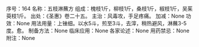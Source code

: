 序号：164
名称：五枝淋蘸方
组成：槐枝1斤，柳枝1斤，桑枝1斤，椒枝1斤，吴茱萸枝1斤。
出处：《圣惠》卷二十五。
主治：风毒攻，手足疼痛。
加减：None
功效：None
用法用量：上锉细。以水5斗，煎至3斗，去滓，稍热避风，淋蘸3-5度。愈。
制备方法：None
临床应用：None
各家论述：None
用药禁忌：None
附注：None
